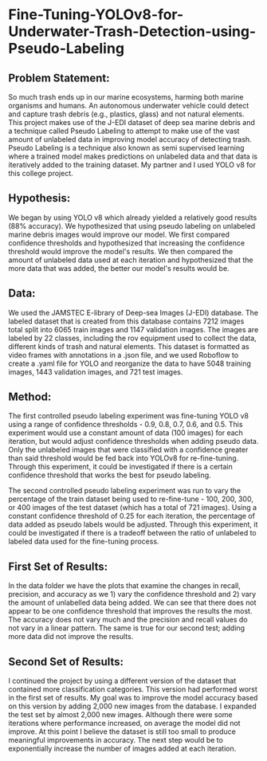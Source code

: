 # Fine-Tuning-YOLOv8-for-Underwater-Trash-Detection-using-Pseudo-Labeling
## Problem Statement:
So much trash ends up in our marine ecosystems, harming both marine organisms and humans. An autonomous underwater vehicle could detect and capture trash debris (e.g., plastics, glass) and not natural elements. This project makes use of the J-EDI dataset of deep sea marine debris and a technique called Pseudo Labeling to attempt to make use of the vast amount of unlabeled data in improving model accuracy of detecting trash. Pseudo Labeling is a technique also known as semi supervised learning where a trained model makes predictions on unlabeled data and that data is iteratively added to the training dataset. My partner and I used YOLO v8 for this college project.
## Hypothesis:
We began by using YOLO v8 which already yielded a relatively good results (88% accuracy). We hypothesized that using pseudo labeling on unlabeled marine debris images would improve our model. We first compared confidence thresholds and hypothesized that increasing the confidence threshold would improve the model's results. We then compared the amount of unlabeled data used at each iteration and hypothesized that the more data that was added, the better our model's results would be.
## Data:
We used the JAMSTEC E-library of Deep-sea Images (J-EDI) database. The labeled dataset that is created from this database contains 7212 images total split into 6065 train images and 1147 validation images. The images are labeled by 22 classes, including the rov equipment used to collect the data, different kinds of trash and natural elements. This dataset is formatted as video frames with annotations in a .json file, and we used Roboflow to create a .yaml file for YOLO and reorganize the data to have 5048 training images, 1443 validation images, and 721 test images. 
## Method:
The first controlled pseudo labeling experiment was fine-tuning YOLO v8 using a range of confidence thresholds - 0.9, 0.8, 0.7, 0.6, and 0.5. This experiment would use a constant amount of data (100 images) for each iteration, but would adjust confidence thresholds when adding pseudo data. Only the unlabeled images that were classified with a confidence greater than said threshold would be fed back into YOLOv8 for re-fine-tuning. Through this experiment, it could be investigated if there is a certain confidence threshold that works the best for pseudo labeling. 

The second controlled pseudo labeling experiment was run to vary the percentage of the train dataset being used to re-fine-tune - 100, 200, 300, or 400 images of the test dataset (which has a total of 721 images).  Using a constant confidence threshold of 0.25 for each iteration, the percentage of data added as pseudo labels would be adjusted. Through this experiment, it could be investigated if there is a tradeoff between the ratio of unlabeled to labeled data used for the fine-tuning process. 
## First Set of Results:
In the data folder we have the plots that examine the changes in recall, precision, and accuracy as we 1) vary the confidence threshold and 2) vary the amount of unlabelled data being added. We can see that there does not appear to be one confidence threshold that improves the results the most. The accuracy does not vary much and the precision and recall values do not vary in a linear pattern. The same is true for our second test; adding more data did not improve the results.
## Second Set of Results:
I continued the project by using a different version of the dataset that contained more classification categories. This version had performed worst in the first set of results. My goal was to improve the model accuracy based on this version by adding 2,000 new images from the database. I expanded the test set by almost 2,000 new images. Although there were some iterations where performance increased, on average the model did not improve. At this point I believe the dataset is still too small to produce meaningful improvements in accuracy. The next step would be to exponentially increase the number of images added at each iteration.
